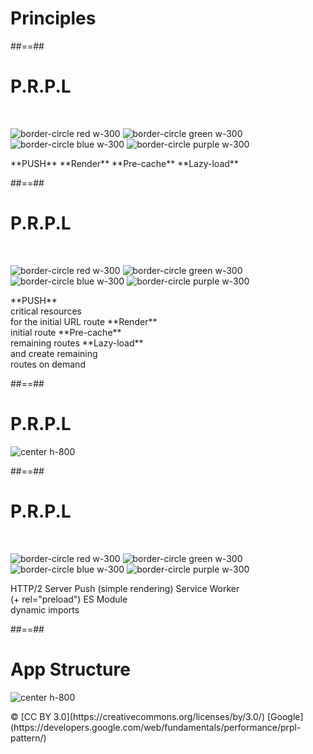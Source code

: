 <!-- .slide: class="transition-white sfeir-bg-blue" -->

# Principles

##==##

<!-- .slide: class="flex-row"-->

# P.R.P.L

<br>

![border-circle red w-300](./assets/images/PRPL/push.png)
![border-circle green w-300](./assets/images/PRPL/render.svg)
![border-circle blue w-300](./assets/images/PRPL/precache.png)
![border-circle purple w-300](./assets/images/PRPL/lazy.png)

<p>
<span class="center">**PUSH**</span>
<span class="center">**Render**</span>
<span class="center">**Pre-cache**</span>
<span class="center">**Lazy-load**</span>
</p>

##==##

<!-- .slide: class="flex-row"-->

# P.R.P.L

<br>

![border-circle red w-300](./assets/images/PRPL/push.png)
![border-circle green w-300](./assets/images/PRPL/render.svg)
![border-circle blue w-300](./assets/images/PRPL/precache.png)
![border-circle purple w-300](./assets/images/PRPL/lazy.png)

<p>
<span class="center">**PUSH**<br/> critical resources<br/> for the initial URL route</span>
<span class="center">**Render**<br/> initial route</span>
<span class="center">**Pre-cache**<br/> remaining routes</span>
<span class="center">**Lazy-load**<br/> and create remaining <br/> routes on demand</span>
</p>

##==##

<!-- .slide: class="flex-row"-->

# P.R.P.L

![center h-800](./assets/images/prpl.png)

##==##

<!-- .slide: class="flex-row"-->

# P.R.P.L

<br>

![border-circle red w-300](./assets/images/PRPL/push.png)
![border-circle green w-300](./assets/images/PRPL/render.svg)
![border-circle blue w-300](./assets/images/PRPL/precache.png)
![border-circle purple w-300](./assets/images/PRPL/lazy.png)

<p>
<span class="center">HTTP/2 Server Push</span>
<span class="center">(simple rendering)</span>
<span class="center">Service Worker<br>(+ rel="preload")</span>
<span class="center">ES Module<br>dynamic imports</span>
</p>

##==##

# App Structure

![center h-800](./assets/images/PRPL/app-build-components.png)

<p class="copyright">
© [CC BY 3.0](https://creativecommons.org/licenses/by/3.0/) [Google](https://developers.google.com/web/fundamentals/performance/prpl-pattern/)
</p>
